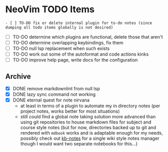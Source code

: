# NeoVim TODO Items


    - [ ] TO-DO fix or delete internal plugin for to-do notes (since dumping all todo items globally is not desired)
- [ ] TO-DO determine which plugins are functional, delete those that aren't
- [ ] TO-DO determine overlapping keybindings, fix them
- [ ] TO-DO null lsp replacement when such exists
- [ ] TO-DO work out some of the autoformat and code actions kinks
- [ ] TO-DO improve help page, write docs for the configuration 

## Archive
- [x] DONE remove markdownlint from null lsp
- [x] DONE lazy sync command not working
- [x] DONE eternal quest for note nirvana
    - at least in terms of a plugin to automate my in directory notes (per project notes, works better for most situations)
    - still could find a global note taking solution more advanced than using git repositories to house markdown files for subject and course style notes (but for now, directories backed up to git and rendered with `mdbook` works and is adaptable enough for my needs, possibly check out [kb-notes](https://github.com/dobrovolsky/kb-notes.nvim) for a single wiki style notes manager though I would want two separate notebooks for this...)
